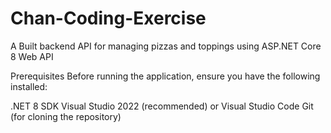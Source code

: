 # Chan-Coding-Exercise
A Built backend API for managing pizzas and toppings using ASP.NET Core 8 Web API

Prerequisites
Before running the application, ensure you have the following installed:

.NET 8 SDK
Visual Studio 2022 (recommended) or Visual Studio Code
Git (for cloning the repository)
